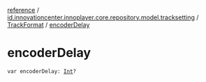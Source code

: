 [reference](../../index.md) / [id.innovationcenter.innoplayer.core.repository.model.tracksetting](../index.md) / [TrackFormat](index.md) / [encoderDelay](./encoder-delay.md)

# encoderDelay

`var encoderDelay: `[`Int`](https://kotlinlang.org/api/latest/jvm/stdlib/kotlin/-int/index.html)`?`